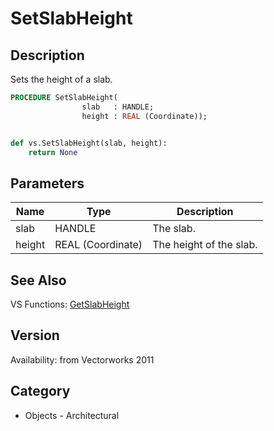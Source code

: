 # SetSlabHeight

## Description
Sets the height of a slab.

```pascal
PROCEDURE SetSlabHeight(
				slab   : HANDLE;
				height : REAL (Coordinate));
```

```python

def vs.SetSlabHeight(slab, height):
    return None
```

## Parameters
|Name|Type|Description|
|---|---|---|
|slab|HANDLE|The slab.|
|height|REAL (Coordinate)|The height of the slab.|

## See Also
VS Functions:
[GetSlabHeight](GetSlabHeight.md)

## Version
Availability: from Vectorworks 2011
## Category
* Objects - Architectural

